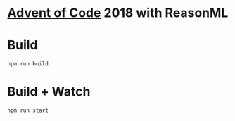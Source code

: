 # [Advent of Code](https://adventofcode.com) 2018 with ReasonML

# Build

```
npm run build
```

# Build + Watch

```
npm run start
```

